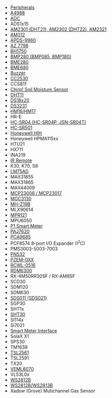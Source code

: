- [Peripherals](peripherals/)
- [A4988](peripherals/A4988-Stepper-Motor-Controller)
- [ADC](peripherals/ADC)
- ADS1x15
- [AM2301 (DHT21), AM2302 (DHT22), AM2321](peripherals/AM2301)
- [AM312](peripherals/PIR-Motion-Sensors#AM312)
- [APDS-9960](peripherals/APDS-9960)
- [AZ 7798](peripherals/AZ-7798)
- [BH1750](peripherals/BH1750)
- [BMP280 (BMP085, BMP180)](peripherals/BME280)
- [BME280](peripherals/BME280)
- [BME680](peripherals/BME680)
- [Buzzer](peripherals/Buzzer)
- [CC2530](peripherals/Zigbee)
- CCS811
- [Chirp! Soil Moisture Sensor](peripherals/Moisture-Sensor-and-Chirp!-Sensor)
- [DHT11](peripherals/DHT11)
- [DS18x20](peripherals/DS18x20)
- [DS3231](peripherals/DS3231)
- [HM16/HM17](peripherals/iBeacon-driver)
- HR-E
- [HC-SR04 (HC-SR04P, JSN-SR04T)](peripherals/HC-SR04)
- [HC-SR501](peripherals/PIR-Motion-Sensors#HC-SR501)
- [Honeywell HIH](peripherals/Honeywell-HIH)
- Honeywell HPMA115xx
- HTU21
- HX711
- INA219
- [IR Remote](peripherals/IR-Remote)
- K30, K70, S8
- [LM75AD](peripherals/LM75AD)
- MAX31855
- MAX31865
- MAX44009
- [MCP23008 / MCP23017](peripherals/MCP230xx)
- [MGC3130](peripherals/MGC3130)
- [MH-Z19B](peripherals/MH-Z19B)
- MLX90614
- [MPR121](peripherals/MPR121)
- MPU6050
- [P1 Smart Meter](peripherals/P1-Smart-Meter)
- [PAJ7620](peripherals/PAJ7620)
- [PCA9685](peripherals/PCA9685)
- PCF8574 8-port I\/O Expander (I<sup>2</sup>C)
- PMS3003-5003-7003
- [PN532](peripherals/PN532)
- [PZEM-0XX](peripherals/PZEM-0XX)
- [RCWL-0516](peripherals/RCWL-0516)
- [RDM6300](peripherals/RDM6300)
- RX-4M50RR30SF / RX-AM8SF
- SCD30
- SDM120
- SDM630
- [SDS011 (SDS021)](peripherals/SDS011)
- SGP30
- SHT1x
- [SHT30](peripherals/Wemos-D1-Mini-and-SHT30-Shield-High-Precision-Humidity-&-Temperature)
- SI114x
- Si7021
- [Smart Meter Interface](peripherals/smart-meter-interface)
- SolaX X1
- SPS30
- TM1638
- [TSL2561](peripherals/TSL2561)
- TSL2591
- TX20
- [VEML6070](peripherals/VEML6070)
- VL53L0x
- [WS2812B](peripherals/WS2812B-RGB-Shield)
- [WS2812B/WS2813B](peripherals/WS2812B-and-WS2813)
- Xadow (Grove) Mutichannel Gas Sensor
